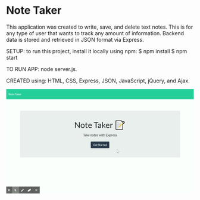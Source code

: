 # Note Taker

This application was created to write, save, and delete text notes. This is for any type of user that wants to track any amount of information. Backend data is stored and retrieved in JSON format via Express.

SETUP: to run this project, install it locally using npm:
$ npm install
$ npm start

TO RUN APP: node server.js.

CREATED using: HTML, CSS, Express, JSON, JavaScript, jQuery, and Ajax.

![APP DEMO](Notetaker.gif)
